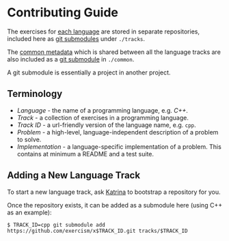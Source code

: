 # Contributing Guide

The exercises for [each language][xtracks] are stored in separate repositories,
included here as [git submodules][submodule] under `./tracks`.

The [common metadata][xcommon] which is shared between all the language tracks are
also included as a [git submodule][submodule] in `./common`.

A git submodule is essentially a project in another project.

## Terminology

* _Language_ - the name of a programming language, e.g. _C++_.
* _Track_ - a collection of exercises in a programming language.
* _Track ID_ - a url-friendly version of the language name, e.g. `cpp`.
* _Problem_ - a high-level, language-independent description of a problem to solve.
* _Implementation_ - a language-specific implementation of a problem. This contains at
  minimum a README and a test suite.

## Adding a New Language Track

To start a new language track, ask [Katrina](https://github.com/kytrinyx) to bootstrap a
repository for you.

Once the repository exists, it can be added as a submodule here (using C++ as an example):

```
$ TRACK_ID=cpp git submodule add https://github.com/exercism/x$TRACK_ID.git tracks/$TRACK_ID
```

[submodule]: https://git-scm.com/book/en/v2/Git-Tools-Submodules
[xtracks]: https://github.com/exercism/trackler/tree/master/tracks
[xcommon]: https://github.com/exercism/x-common
